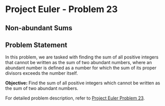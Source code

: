 # Project Euler - Problem 23

## Non-abundant Sums

## Problem Statement

In this problem, we are tasked with finding the sum of all positive integers that cannot be written as the sum of two abundant numbers, where an abundant number is defined as a number for which the sum of its proper divisors exceeds the number itself. 

**Objective:** Find the sum of all positive integers which cannot be written as the sum of two abundant numbers.

For detailed problem description, refer to [Project Euler Problem 23](https://projecteuler.net/problem=23).
